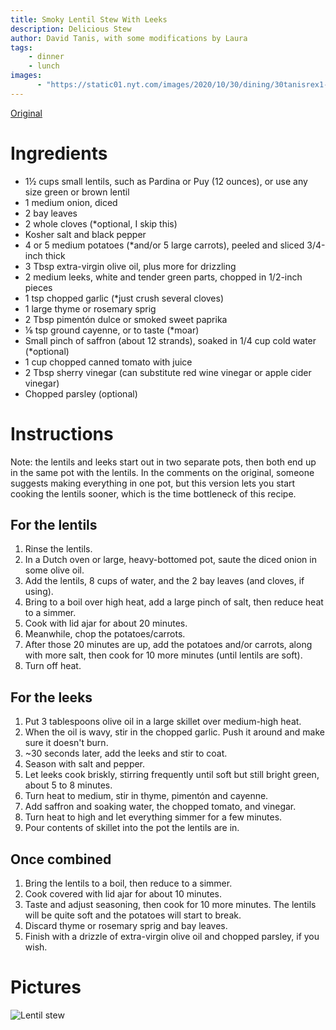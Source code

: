 ```yaml
---
title: Smoky Lentil Stew With Leeks
description: Delicious Stew
author: David Tanis, with some modifications by Laura
tags:
    - dinner
    - lunch
images:
      - "https://static01.nyt.com/images/2020/10/30/dining/30tanisrex1-stew/merlin_179039508_8384549d-9354-48f6-88ad-3f0139cf2820-articleLarge.jpg"
---
```


[Original](https://cooking.nytimes.com/recipes/1021588-smoky-lentil-stew-with-leeks-and-potatoes)

# Ingredients

* 1½ cups small lentils, such as Pardina or Puy (12 ounces), or use any size green or brown lentil
* 1 medium onion, diced
* 2 bay leaves
* 2 whole cloves (*optional, I skip this)
* Kosher salt and black pepper
* 4 or 5 medium potatoes (*and/or 5 large carrots), peeled and sliced 3/4-inch thick
* 3 Tbsp extra-virgin olive oil, plus more for drizzling
* 2 medium leeks, white and tender green parts, chopped in 1/2-inch pieces
* 1 tsp chopped garlic (*just crush several cloves)
* 1 large thyme or rosemary sprig
* 2 Tbsp pimentón dulce or smoked sweet paprika
* ⅛ tsp ground cayenne, or to taste (*moar)
* Small pinch of saffron (about 12 strands), soaked in 1/4 cup cold water (*optional)
* 1 cup chopped canned tomato with juice
* 2 Tbsp sherry vinegar (can substitute red wine vinegar or apple cider vinegar)
* Chopped parsley (optional)

# Instructions

Note: the lentils and leeks start out in two separate pots, then both end up in the same pot with the lentils. In the comments on the original, someone suggests making everything in one pot, but this version lets you start cooking the lentils sooner, which is the time bottleneck of this recipe.

## For the lentils
1. Rinse the lentils.
1. In a Dutch oven or large, heavy-bottomed pot, saute the diced onion in some olive oil.
1. Add the lentils, 8 cups of water, and the 2 bay leaves (and cloves, if using).
1. Bring to a boil over high heat, add a large pinch of salt, then reduce heat to a simmer.
1. Cook with lid ajar for about 20 minutes.
1. Meanwhile, chop the potatoes/carrots.
1. After those 20 minutes are up, add the potatoes and/or carrots, along with more salt, then cook for 10 more minutes (until lentils are soft).
1. Turn off heat.

## For the leeks
1. Put 3 tablespoons olive oil in a large skillet over medium-high heat.
1. When the oil is wavy, stir in the chopped garlic. Push it around and make sure it doesn't burn.
1. ~30 seconds later, add the leeks and stir to coat.
1. Season with salt and pepper.
1. Let leeks cook briskly, stirring frequently until soft but still bright green, about 5 to 8 minutes.
1. Turn heat to medium, stir in thyme, pimentón and cayenne.
1. Add saffron and soaking water, the chopped tomato, and vinegar.
1. Turn heat to high and let everything simmer for a few minutes.
1. Pour contents of skillet into the pot the lentils are in.

## Once combined
1. Bring the lentils to a boil, then reduce to a simmer.
1. Cook covered with lid ajar for about 10 minutes.
1. Taste and adjust seasoning, then cook for 10 more minutes. The lentils will be quite soft and the potatoes will start to break.
1. Discard thyme or rosemary sprig and bay leaves.
1. Finish with a drizzle of extra-virgin olive oil and chopped parsley, if you wish.

# Pictures

![Lentil stew](https://static01.nyt.com/images/2020/10/30/dining/30tanisrex1-stew/merlin_179039508_8384549d-9354-48f6-88ad-3f0139cf2820-articleLarge.jpg)